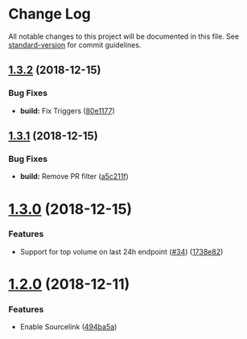 # Change Log

All notable changes to this project will be documented in this file. See [standard-version](https://github.com/conventional-changelog/standard-version) for commit guidelines.

<a name="1.3.2"></a>
## [1.3.2](https://github.com/joancaron/cryptocompare-api/compare/v1.3.1...v1.3.2) (2018-12-15)


### Bug Fixes

* **build:** Fix Triggers ([80e1177](https://github.com/joancaron/cryptocompare-api/commit/80e1177))



<a name="1.3.1"></a>
## [1.3.1](https://github.com/joancaron/cryptocompare-api/compare/v1.3.0...v1.3.1) (2018-12-15)


### Bug Fixes

* **build:** Remove PR filter ([a5c211f](https://github.com/joancaron/cryptocompare-api/commit/a5c211f))



<a name="1.3.0"></a>
# [1.3.0](https://github.com/joancaron/cryptocompare-api/compare/v1.2.0...v1.3.0) (2018-12-15)


### Features

* Support for top volume on last 24h endpoint ([#34](https://github.com/joancaron/cryptocompare-api/issues/34)) ([1738e82](https://github.com/joancaron/cryptocompare-api/commit/1738e82))



<a name="1.2.0"></a>
# [1.2.0](https://github.com/joancaron/cryptocompare-api/compare/1.1.0+66411c...1.2.0) (2018-12-11)


### Features

* Enable Sourcelink ([494ba5a](https://github.com/joancaron/cryptocompare-api/commit/494ba5a))
